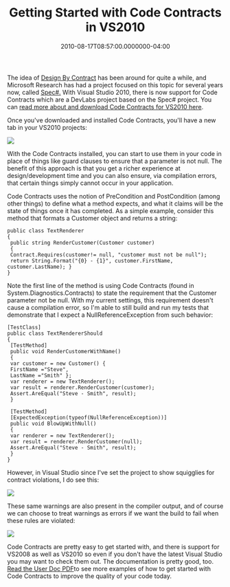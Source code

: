﻿---
title: Getting Started with Code Contracts in VS2010
date: "2010-08-17T08:57:00.0000000-04:00"
description: The idea of Design By Contract has been around for quite a while,
featuredImage: /img/snaghtml85dce90_thumb.png
---

The idea of [Design By Contract](http://en.wikipedia.org/wiki/Design_by_contract) has been around for quite a while, and Microsoft Research has had a project focused on this topic for several years now, called [Spec#.](http://research.microsoft.com/en-us/projects/specsharp) With Visual Studio 2010, there is now support for Code Contracts which are a DevLabs project based on the Spec# project. You can [read more about and download Code Contracts for VS2010 here](http://msdn.microsoft.com/en-us/devlabs/dd491992.aspx).

Once you've downloaded and installed Code Contracts, you'll have a new tab in your VS2010 projects:

![](/img/snaghtml85dce90_thumb.png)

With the Code Contracts installed, you can start to use them in your code in place of things like guard clauses to ensure that a parameter is not null. The benefit of this approach is that you get a richer experience at design/development time and you can also ensure, via compilation errors, that certain things simply cannot occur in your application.

Code Contracts uses the notion of PreCondition and PostCondition (among other things) to define what a method expects, and what it claims will be the state of things once it has completed. As a simple example, consider this method that formats a Customer object and returns a string:

```
public class TextRenderer
{
 public string RenderCustomer(Customer customer)
 {
 Contract.Requires(customer!= null, "customer must not be null");
 return String.Format("{0} - {1}", customer.FirstName, customer.LastName); }
}
```

Note the first line of the method is using Code Contracts (found in System.Diagnostics.Contracts) to state the requirement that the Customer parameter not be null. With my current settings, this requirement doesn't cause a compilation error, so I'm able to still build and run my tests that demonstrate that I expect a NullReferenceException from such behavior:

```
[TestClass]
public class TextRendererShould
{
 [TestMethod]
 public void RenderCustomerWithName()
 {
 var customer = new Customer() {
 FirstName ="Steve",
 LastName ="Smith" };
 var renderer = new TextRenderer();
 var result = renderer.RenderCustomer(customer);
 Assert.AreEqual("Steve - Smith", result);
 }

 [TestMethod]
 [ExpectedException(typeof(NullReferenceException))]
 public void BlowUpWithNull()
 {
 var renderer = new TextRenderer();
 var result = renderer.RenderCustomer(null);
 Assert.AreEqual("Steve - Smith", result);
 }
}
```

However, in Visual Studio since I've set the project to show squigglies for contract violations, I do see this:

![](/img/customer-render.png)

These same warnings are also present in the compiler output, and of course we can choose to treat warnings as errors if we want the build to fail when these rules are violated:

![](/img/code-constraints.png)

Code Contracts are pretty easy to get started with, and there is support for VS2008 as well as VS2010 so even if you don't have the latest Visual Studio you may want to check them out. The documentation is pretty good, too. [Read the User Doc PDF](http://download.microsoft.com/download/C/2/7/C2715F76-F56C-4D37-9231-EF8076B7EC13/userdoc.pdf)to see more examples of how to get started with Code Contracts to improve the quality of your code today.


